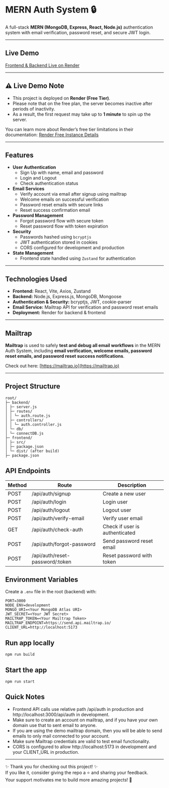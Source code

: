 # MERN Auth System 🔒 

A full-stack **MERN (MongoDB, Express, React, Node.js)** authentication system with email verification, password reset, and secure JWT login.

---

## **Live Demo**

[Frontend & Backend Live on Render](https://mern-auth-system-wfsk.onrender.com)

---
## ⚠️ Live Demo Note  

- This project is deployed on **Render (Free Tier)**.  
- Please note that on the free plan, the server becomes inactive after periods of inactivity.  
- As a result, the first request may take up to **1 minute** to spin up the server.  

You can learn more about Render’s free tier limitations in their documentation: [Render Free Instance Details](https://render.com/docs/free)  

---

## **Features**

- **User Authentication**
  - Sign Up with name, email and password
  - Login and Logout
  - Check authentication status
- **Email Services**
  - Verify account via email after signup using mailtrap
  - Welcome emails on successful verification
  - Password reset emails with secure links
  - Reset success confirmation email
- **Password Management**
  - Forgot password flow with secure token
  - Reset password flow with token expiration
- **Security**
  - Passwords hashed using `bcryptjs`
  - JWT authentication stored in cookies
  - CORS configured for development and production
- **State Management**
  - Frontend state handled using `Zustand` for authentication

---

## **Technologies Used**

- **Frontend:** React, Vite, Axios, Zustand  
- **Backend:** Node.js, Express.js, MongoDB, Mongoose  
- **Authentication & Security:** bcryptjs, JWT, cookie-parser  
- **Email Service:** Mailtrap API for verification and password reset emails  
- **Deployment:** Render for backend & frontend  
---
## **Mailtrap**

**Mailtrap** is used to safely **test and debug all email workflows** in the MERN Auth System, including **email verification, welcome emails, password reset emails, and password reset success notifications**.

Check out here: [https://mailtrap.io](https://mailtrap.io)

---

## Project Structure

```
root/
├─ backend/
│ ├─ server.js
│ ├─ routes/
│ │ └─ auth.route.js
│ ├─ controllers/
│ │ └─ auth.controller.js
│ └─ db/
│ └─ connectDB.js
├─ frontend/
│ ├─ src/
│ ├─ package.json
│ └─ dist/ (after build)
├─ package.json
```

## **API Endpoints**

| Method | Route                            | Description                    |
| ------ | -------------------------------- | ------------------------------ |
| POST   | /api/auth/signup                 | Create a new user              |
| POST   | /api/auth/login                  | Login user                     |
| POST   | /api/auth/logout                 | Logout user                    |
| POST   | /api/auth/verify-email           | Verify user email              |
| GET    | /api/auth/check-auth             | Check if user is authenticated |
| POST   | /api/auth/forgot-password        | Send password reset email      |
| POST   | /api/auth/reset-password/:token | Reset password with token      |


## **Environment Variables**

Create a `.env` file in the root (backend) with:

```env
PORT=3000
NODE_ENV=development
MONGO_URI=<Your MongoDB Atlas URI>
JWT_SECRET=<Your JWT Secret>
MAILTRAP_TOKEN=<Your Mailtrap Token>
MAILTRAP_ENDPOINT=https://send.api.mailtrap.io/
CLIENT_URL=http://localhost:5173
```

## **Run app locally**


```env
npm run build
```

## **Start the app**

```env
npm run start
```

## **Quick Notes**

- Frontend API calls use relative path /api/auth in production and http://localhost:3000/api/auth in development.
- Make sure to create an account on mailtrap, and if you have your own domain use that to sent email to anyone.  
- If you are using the demo mailtrap domain, then you will be able to send emails to only mail connected to your account.  
- Make sure Mailtrap credentials are valid to test email functionality.  
- CORS is configured to allow http://localhost:5173 in development and your CLIENT_URL in production.  

---

✨ Thank you for checking out this project! ✨  
If you like it, consider giving the repo a ⭐ and sharing your feedback.  
Your support motivates me to build more amazing projects! 🚀




